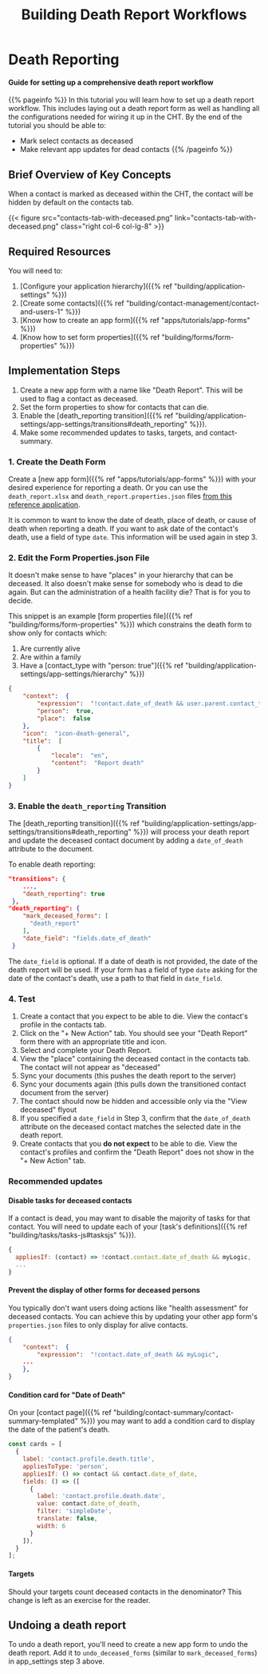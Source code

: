 ﻿---
title: "Building Death Report Workflows"
linkTitle: Death Report Workflow
weight: 11
description: >
  Building Death Report Workflows
relatedContent: >
  building/application-settings/app-settings/transitions#death_reporting
---

# Death Reporting

#### Guide for setting up a comprehensive death report workflow

{{% pageinfo %}}
In this tutorial you will learn how to set up a death report workflow. This includes laying out a death report form as well as handling all the configurations needed for wiring it up in the CHT.
By the end of the tutorial you should be able to:

- Mark select contacts as deceased
- Make relevant app updates for dead contacts
{{% /pageinfo %}}

## Brief Overview of Key Concepts

When a contact is marked as deceased within the CHT, the contact will be hidden by default on the contacts tab.

{{< figure src="contacts-tab-with-deceased.png" link="contacts-tab-with-deceased.png" class="right col-6 col-lg-8" >}}	

## Required Resources

You will need to:

1. [Configure your application hierarchy]({{% ref "building/application-settings" %}})
2. [Create some contacts]({{% ref "building/contact-management/contact-and-users-1" %}})
3. [Know how to create an app form]({{% ref "apps/tutorials/app-forms" %}})
4. [Know how to set form properties]({{% ref "building/forms/form-properties" %}})

## Implementation Steps

1. Create a new app form with a name like "Death Report". This will be used to flag a contact as deceased.
2. Set the form properties to show for contacts that can die.
3. Enable the [death_reporting transition]({{% ref "building/application-settings/app-settings/transitions#death_reporting" %}}).
4. Make some recommended updates to tasks, targets, and contact-summary.

### 1. Create the Death Form

Create a [new app form]({{% ref "apps/tutorials/app-forms" %}}) with your desired experience for reporting a death. Or you can use the `death_report.xlsx` and `death_report.properties.json` files [from this reference application](https://github.com/medic/cht-core/tree/master/config/default/forms/app).

It is common to want to know the date of death, place of death, or cause of death when reporting a death. If you want to ask date of the contact's death, use a field of type `date`. This information will be used again in step 3.

### 2. Edit the Form Properties.json File

It doesn't make sense to have "places" in your hierarchy that can be deceased. It also doesn't make sense for somebody who is dead to die again. But can the administration of a health facility die? That is for you to decide.

This snippet is an example [form properties file]({{% ref "building/forms/form-properties" %}}) which constrains the death form to show only for contacts which:

1. Are currently alive
2. Are within a family
3. Have a [contact_type with "person: true"]({{% ref "building/application-settings/app-settings/hierarchy" %}})

```json
{
	"context":  {
		"expression":  "!contact.date_of_death && user.parent.contact_type === 'family'",
		"person":  true,
		"place":  false
	},
	"icon":  "icon-death-general",
	"title":  [
		{
			"locale":  "en",
			"content":  "Report death"
		}
	]
}
```

### 3. Enable the `death_reporting` Transition

The [death_reporting transition]({{% ref "building/application-settings/app-settings/transitions#death_reporting" %}}) will process your death report and update the deceased contact document by adding a `date_of_death` attribute to the document.


To enable death reporting:

```json
"transitions": {
    ...,
    "death_reporting": true
 },
"death_reporting": {
    "mark_deceased_forms": [
      "death_report"
    ],
    "date_field": "fields.date_of_death"
 }
```

 The `date_field` is optional. If a date of death is not provided, the date of the death report will be used. If your form has a field of type `date` asking for the date of the contact's death, use a path to that field in `date_field`.

### 4. Test

1. Create a contact that you expect to be able to die. View the contact's profile in the contacts tab.
2. Click on the "+ New Action" tab. You should see your "Death Report" form there with an appropriate title and icon.
3. Select and complete your Death Report.
4. View the "place" containing the deceased contact in the contacts tab. The contact will not appear as "deceased"
5. Sync your documents (this pushes the death report to the server)
6. Sync your documents again (this pulls down the transitioned contact document from the server)
7. The contact should now be hidden and accessible only via the "View deceased" flyout
8. If you specified a `date_field` in Step 3, confirm that the `date_of_death` attribute on the deceased contact matches the selected date in the death report.
9. Create contacts that you **do not expect** to be able to die. View the contact's profiles and confirm the "Death Report" does not show in the "+ New Action" tab.

### Recommended updates

#### Disable tasks for deceased contacts

If a contact is dead, you may want to disable the majority of tasks for that contact. You will need to update each of your [task's definitions]({{% ref "building/tasks/tasks-js#tasksjs" %}}).

```javascript
{
  appliesIf: (contact) => !contact.contact.date_of_death && myLogic,
  ...
}
```

#### Prevent the display of other forms for deceased persons

You typically don't want users doing actions like "health assessment" for deceased contacts. You can achieve this by updating your other app form's `properties.json` files to only display for alive contacts.

```json
{
	"context":  {
		"expression":  "!contact.date_of_death && myLogic",
    ...
	},
}
```

#### Condition card for "Date of Death"

On your [contact page]({{% ref "building/contact-summary/contact-summary-templated" %}}) you may want to add a condition card to display the date of the patient's death.

```javascript
const cards = [
  {
    label: 'contact.profile.death.title',
    appliesToType: 'person',
    appliesIf: () => contact && contact.date_of_date,
    fields: () => ([
      { 
        label: 'contact.profile.death.date', 
        value: contact.date_of_death, 
        filter: 'simpleDate', 
        translate: false, 
        width: 6
      }
    ]),
  }
];
```

#### Targets

Should your targets count deceased contacts in the denominator? This change is left as an exercise for the reader.

## Undoing a death report

To undo a death report, you'll need to create a new app form to undo the death report. Add it to `undo_deceased_forms` (similar to `mark_deceased_forms`) in app_settings step 3 above.
